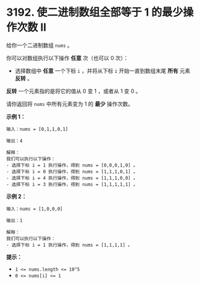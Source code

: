 # 3192. 使二进制数组全部等于 1 的最少操作次数 II

给你一个二进制数组 `nums` 。

你可以对数组执行以下操作 **任意** 次（也可以 0 次）：

- 选择数组中 **任意** 一个下标 `i` ，并将从下标 `i` 开始一直到数组末尾 **所有** 元素 **反转** 。

**反转** 一个元素指的是将它的值从 0 变 1 ，或者从 1 变 0 。

请你返回将 `nums` 中所有元素变为 1 的 **最少** 操作次数。

**示例 1：**

```()
输入：nums = [0,1,1,0,1]

输出：4

解释：
我们可以执行以下操作：
- 选择下标 i = 1 执行操作，得到 nums = [0,0,0,1,0] 。
- 选择下标 i = 0 执行操作，得到 nums = [1,1,1,0,1] 。
- 选择下标 i = 4 执行操作，得到 nums = [1,1,1,0,0] 。
- 选择下标 i = 3 执行操作，得到 nums = [1,1,1,1,1] 。
```

**示例 2：**

```()
输入：nums = [1,0,0,0]

输出：1

解释：
我们可以执行以下操作：
- 选择下标 i = 1 执行操作，得到 nums = [1,1,1,1] 。
```

**提示：**

- `1 <= nums.length <= 10^5`
- `0 <= nums[i] <= 1`
